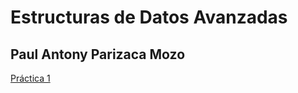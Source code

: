 # Estructuras de Datos Avanzadas

## Paul Antony Parizaca Mozo

[Práctica 1](https://github.com/PaulParizacaMozo/EDA-Teoria-Practica/tree/main/Practica%201)
